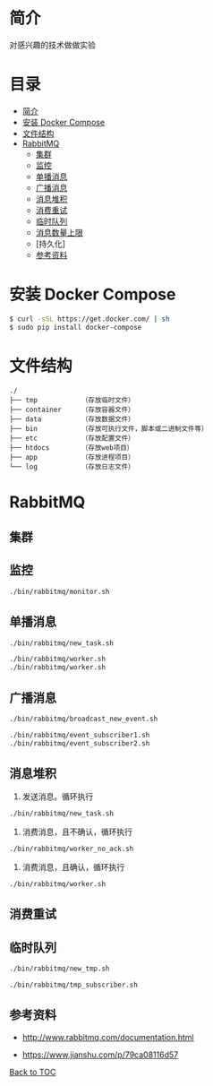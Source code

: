 # 简介

对感兴趣的技术做做实验

# 目录

* [简介](#简介)
* [安装 Docker Compose](#安装-docker-compose)
* [文件结构](#文件结构)
* [RabbitMQ](#RabbitMQ)
    * [集群](#集群)
    * [监控](#监控)
    * [单播消息](#单播消息)
    * [广播消息](#广播消息)
    * [消息堆积](#消息堆积)
    * [消费重试](#消费重试)
    * [临时队列](#临时队列)
    * [消息数量上限](#消息数量上限)
    * [持久化]
    * [参考资料](#参考资料)


# 安装 Docker Compose

```bash
$ curl -sSL https://get.docker.com/ | sh
$ sudo pip install docker-compose
```


# 文件结构

```
./
├── tmp           （存放临时文件）
├── container     （存放容器文件）
├── data          （存放数据文件）
├── bin           （存放可执行文件，脚本或二进制文件等）
├── etc           （存放配置文件）
├── htdocs        （存放web项目）
├── app           （存放进程项目）
└── log           （存放日志文件）

```


# RabbitMQ

## 集群


## 监控

```bash
./bin/rabbitmq/monitor.sh
```


## 单播消息

```bash
./bin/rabbitmq/new_task.sh
```

```bash
./bin/rabbitmq/worker.sh
./bin/rabbitmq/worker.sh
```


## 广播消息

```bash
./bin/rabbitmq/broadcast_new_event.sh
```

```bash
./bin/rabbitmq/event_subscriber1.sh
./bin/rabbitmq/event_subscriber2.sh
```

## 消息堆积

1. 发送消息。循环执行

```bash
./bin/rabbitmq/new_task.sh
```

1. 消费消息，且不确认，循环执行

```bash
./bin/rabbitmq/worker_no_ack.sh
```


1. 消费消息，且确认，循环执行

```bash
./bin/rabbitmq/worker.sh
```



## 消费重试



## 临时队列

```bash
./bin/rabbitmq/new_tmp.sh
```

```bash
./bin/rabbitmq/tmp_subscriber.sh
```

## 参考资料


* http://www.rabbitmq.com/documentation.html

* https://www.jianshu.com/p/79ca08116d57

[Back to TOC](#目录)
